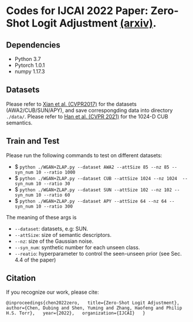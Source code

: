 # Codes for IJCAI 2022 Paper: Zero-Shot Logit Adjustment [(arxiv)](https://arxiv.org/abs/2204.11822).
## Dependencies
- Python 3.7
- Pytorch 1.0.1
- numpy 1.17.3
## Datasets
Please refer to [Xian et al. (CVPR2017)](https://www.mpi-inf.mpg.de/departments/computer-vision-and-machine-learning/research/zero-shot-learning/zero-shot-learning-the-good-the-bad-and-the-ugly) for the datasets (AWA2/CUB/SUN/APY), and save correspongding data into directory `./data/`. Please refer to [Han et al. (CVPR 2021)](https://github.com/Hanzy1996/CE-GZSL) for the 1024-D CUB semantics.
## Train and Test
Please run the following commands to test on different datasets:

- $ `python ./WGAN+ZLAP.py --dataset AWA2 --attSize 85 --nz 85 --syn_num 10 --ratio 1000`  
- $ `python ./WGAN+ZLAP.py --dataset CUB --attSize 1024 --nz 1024  --syn_num 10 --ratio 30`  
- $ `python ./WGAN+ZLAP.py --dataset SUN --attSize 102 --nz 102 --syn_num 10 --ratio 60`  
- $ `python ./WGAN+ZLAP.py --dataset APY --attSize 64 --nz 64 --syn_num 10 --ratio 300`  

The meaning of these args is

- `--dataset`: datasets, e.g: SUN.  
- `--attSize`: size of semantic descriptors.  
- `--nz`: size of the Gaussian noise.  
- `--syn_num`: synthetic number for each unseen class.  
- `--reatio`: hyperparameter to control the seen-unseen prior (see Sec. 4.4 of the paper)
## Citation
If you recognize our work, please cite:  

`@inproceedings{chen2022zero,  
  title={Zero-Shot Logit Adjustment},  
  author={Chen, Dubing and Shen, Yuming and Zhang, Haofeng and Philip H.S. Torr},  
  year={2022},  
  organization={IJCAI}  
}`
